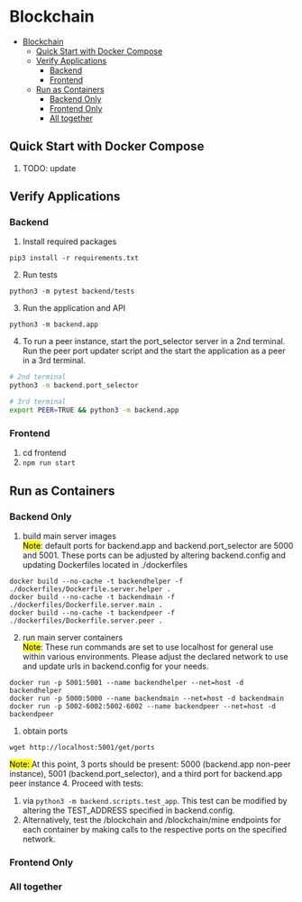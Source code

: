 # Blockchain

- [Blockchain](#blockchain)
  - [Quick Start with Docker Compose](#quick-start-with-docker-compose)
  - [Verify Applications](#verify-applications)
    - [Backend](#backend)
    - [Frontend](#frontend)
  - [Run as Containers](#run-as-containers)
    - [Backend Only](#backend-only)
    - [Frontend Only](#frontend-only)
    - [All together](#all-together)

## Quick Start with Docker Compose
1. TODO: update
## Verify Applications
### Backend
1. Install required packages
```
pip3 install -r requirements.txt
```
2. Run tests
```
python3 -m pytest backend/tests
```
3. Run the application and API
```
python3 -m backend.app
```
4. To run a peer instance, start the port_selector server in a 2nd terminal. Run the peer port updater script and the start the application as a peer in a 3rd terminal.
```sh
# 2nd terminal
python3 -m backend.port_selector

# 3rd terminal
export PEER=TRUE && python3 -m backend.app
```
### Frontend
1. cd frontend
2. `npm run start`
## Run as Containers
### Backend Only
1. build main server images <br>
<mark>Note</mark>: default ports for backend.app and backend.port_selector are 5000 and 5001. These ports can be adjusted by altering backend.config and updating Dockerfiles located in ./dockerfiles
```
docker build --no-cache -t backendhelper -f ./dockerfiles/Dockerfile.server.helper .
docker build --no-cache -t backendmain -f ./dockerfiles/Dockerfile.server.main .
docker build --no-cache -t backendpeer -f ./dockerfiles/Dockerfile.server.peer .
```
2. run main server containers <br>
<mark>Note</mark>: These run commands are set to use localhost for general use within various environments. Please adjust the declared network to use and update urls in backend.config for your needs.
```
docker run -p 5001:5001 --name backendhelper --net=host -d backendhelper
docker run -p 5000:5000 --name backendmain --net=host -d backendmain
docker run -p 5002-6002:5002-6002 --name backendpeer --net=host -d backendpeer
```
1. obtain ports
```
wget http://localhost:5001/get/ports
```
<mark>Note: </mark> At this point, 3 ports should be present: 5000 (backend.app non-peer instance), 5001 (backend.port_selector), and a third port for backend.app peer instance
4. Proceed with tests:
   1. via `python3 -m backend.scripts.test_app`. This test can be modified by altering the TEST_ADDRESS specified in backend.config.
   2. Alternatively, test the /blockchain and /blockchain/mine endpoints for each container by making calls to the respective ports on the specified network.

### Frontend Only

### All together